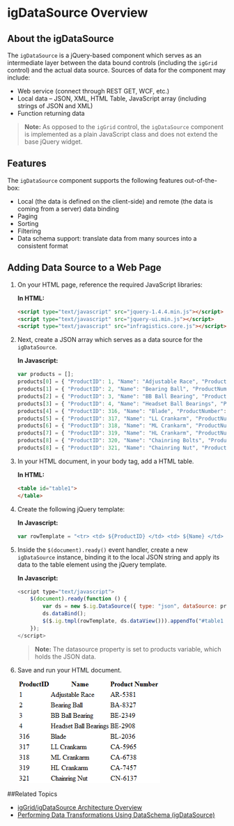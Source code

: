 ﻿<!--
|metadata|
{
    "fileName": "igdatasource-igdatasource-overview",
    "controlName": "igDataSource",
    "tags": ["Getting Started"]
}
|metadata|
-->

# igDataSource Overview

## About the igDataSource
The `igDataSource` is a jQuery-based component which serves as an intermediate layer between the data bound controls (including the `igGrid` control) and the actual data source. Sources of data for the component may include:

-   Web service (connect through REST GET, WCF, etc.)
-   Local data – JSON, XML, HTML Table, JavaScript array (including strings of JSON and XML)
-   Function returning data

>**Note:** As opposed to the `igGrid` control, the `igDataSource` component is implemented as a plain JavaScript class and does not extend the base jQuery widget.

## Features
The `igDataSource` component supports the following features out-of-the-box:

-   Local (the data is defined on the client-side) and remote (the data is coming from a server) data binding
-   Paging
-   Sorting
-   Filtering
-   Data schema support: translate data from many sources into a consistent format

## Adding Data Source to a Web Page
1.  On your HTML page, reference the required JavaScript libraries: 

	**In HTML:**
	
	```html
	<script type="text/javascript" src="jquery-1.4.4.min.js"></script>
	<script type="text/javascript" src="jquery-ui.min.js"></script>
	<script type="text/javascript" src="infragistics.core.js"></script>
	
	```

2.  Next, create a JSON array which serves as a data source for the `igDataSource`.

	**In Javascript:**
	
	```js
	var products = [];
	products[0] = { "ProductID": 1, "Name": "Adjustable Race", "ProductNumber": "AR-5381" };
	products[1] = { "ProductID": 2, "Name": "Bearing Ball", "ProductNumber": "BA-8327" };
	products[2] = { "ProductID": 3, "Name": "BB Ball Bearing", "ProductNumber": "BE-2349" };
	products[3] = { "ProductID": 4, "Name": "Headset Ball Bearings", "ProductNumber": "BE-2908" };
	products[4] = { "ProductID": 316, "Name": "Blade", "ProductNumber": "BL-2036" };
	products[5] = { "ProductID": 317, "Name": "LL Crankarm", "ProductNumber": "CA-5965" };
	products[6] = { "ProductID": 318, "Name": "ML Crankarm", "ProductNumber": "CA-6738" };
	products[7] = { "ProductID": 319, "Name": "HL Crankarm", "ProductNumber": "CA-7457" };
	products[8] = { "ProductID": 320, "Name": "Chainring Bolts", "ProductNumber": "CB-2903" };
	products[8] = { "ProductID": 321, "Name": "Chainring Nut", "ProductNumber": "CN-6137" };
	```

3.  In your HTML document, in your body tag, add a HTML table.
    
	**In HTML:**
	
	```html
	<table id="table1">
	</table>
	```

4.  Create the following jQuery template:

	**In Javascript:**

	```js
	var rowTemplate = "<tr> <td> ${ProductID} </td> <td> ${Name} </td> <td> ${ProductNumber}</td></tr>"
	```

5.  Inside the `$(document).ready()` event handler, create a new  `igDataSource` instance, binding it to the local JSON string and apply its data to the table element using the jQuery template.

	**In Javascript:**
	
	```js
	<script type="text/javascript">
	    $(document).ready(function () {
	        var ds = new $.ig.DataSource({ type: "json", dataSource: products });
	        ds.dataBind();
	        $($.ig.tmpl(rowTemplate, ds.dataView())).appendTo("#table1 tbody");
	    });
	</script>
	```

	>**Note:** The datasource property is set to products variable, which holds the JSON data. 

6.  Save and run your HTML document.
	
	![](images/igDataSource_Overview_01.png)

 

##Related Topics

-   [igGrid/igDataSource Architecture Overview](igGrid-igDataSource-Architecture-Overview.html)
-   [Performing Data Transformations Using DataSchema (igDataSource)](igDataSource-Using-DataSchema.html)

 

 


